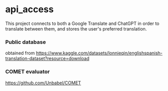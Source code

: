 # api_access
This project connects to both a Google Translate and ChatGPT in order to translate between them, and stores the user's preferred translation.

### Public database
obtained from https://www.kaggle.com/datasets/lonnieqin/englishspanish-translation-dataset?resource=download

### COMET evaluator
https://github.com/Unbabel/COMET